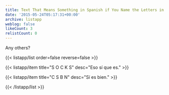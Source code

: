 ```yaml
---
title: Text That Means Something in Spanish if You Name the Letters in English➕
date: '2015-05-24T05:17:31+00:00'
archive: listapp
weblog: false
likeCount: 3
relistCount: 0
---
```


Any others?

<!--more-->

{{< listapp/list order=false reverse=false >}}

   {{< listapp/item title="S O C K S"
      desc="Eso sí que es." >}}

   {{< listapp/item title="C S B N"
      desc="Sí es bien." >}}

{{< /listapp/list >}}
